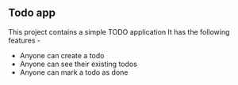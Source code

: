 ## Todo app

This project contains a simple TODO application
It has the following features - 
- Anyone can create a todo
- Anyone can see their existing todos
- Anyone can mark a todo as done
